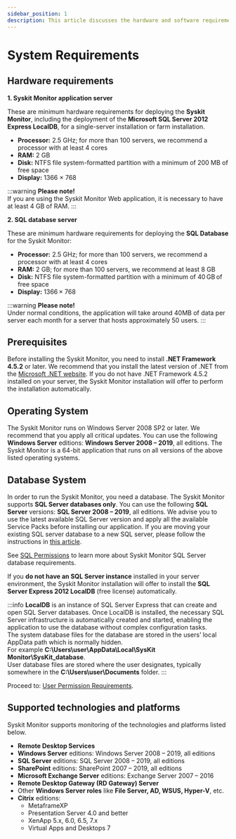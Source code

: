```yaml
---
sidebar_position: 1
description: This article discusses the hardware and software requirements that are necessary in order to install the Syskit Monitor.
---
```


# System Requirements

## Hardware requirements

**1. Syskit Monitor application server**

These are minimum hardware requirements for deploying the **Syskit Monitor**, including the deployment of the **Microsoft SQL Server 2012 Express LocalDB**, for a single-server installation or farm installation.

* **Processor:** 2.5 GHz; for more than 100 servers, we recommend a processor with at least 4 cores
* **RAM:** 2 GB
* **Disk:** NTFS file system-formatted partition with a minimum of 200 MB of free space
* **Display:** 1366 × 768

:::warning
**Please note!**  
If you are using the Syskit Monitor Web application, it is necessary to have at least 4 GB of RAM.
:::


**2. SQL database server**

These are minimum hardware requirements for deploying the **SQL Database** for the Syskit Monitor:

* **Processor:** 2.5 GHz; for more than 100 servers, we recommend a processor with at least 4 cores
* **RAM:** 2 GB; for more than 100 servers, we recommend at least 8 GB
* **Disk:** NTFS file system-formatted partition with a minimum of 40 GB of free space
* **Display:** 1366 × 768

:::warning
**Please note!**  
Under normal conditions, the application will take around 40MB of data per server each month for a server that hosts approximately 50 users.
:::


## Prerequisites

Before installing the Syskit Monitor, you need to install **.NET Framework 4.5.2** or later. We recommend that you install the latest version of .NET from the [Microsoft .NET website](https://www.microsoft.com/NET/). If you do not have .NET Framework 4.5.2 installed on your server, the Syskit Monitor installation will offer to perform the installation automatically.

## Operating System

The Syskit Monitor runs on Windows Server 2008 SP2 or later. We recommend that you apply all critical updates. You can use the following **Windows Server** editions: **Windows Server 2008 – 2019**, all editions. The Syskit Monitor is a 64-bit application that runs on all versions of the above listed operating systems.

## Database System

In order to run the Syskit Monitor, you need a database. The Syskit Monitor supports **SQL Server databases only**. You can use the following **SQL Server** versions: **SQL Server 2008 – 2019**, all editions. We advise you to use the latest available SQL Server version and apply all the available Service Packs before installing our application. If you are moving your existing SQL server database to a new SQL server, please follow the instructions in [this article](../how-to/move-database-to-new-server.md).

See [SQL Permissions](../installation-configuration/configuration-wizard/sql-permissions/create-sql-login.md) to learn more about Syskit Monitor SQL Server database requirements.

If you **do not have an SQL Server instance** installed in your server environment, the Syskit Monitor installation will offer to install the **SQL Server Express 2012 LocalDB** \(free license\) automatically.

:::info
**LocalDB** is an instance of SQL Server Express that can create and open SQL Server databases. Once LocalDB is installed, the necessary SQL Server infrastructure is automatically created and started, enabling the application to use the database without complex configuration tasks.  
The system database files for the database are stored in the users’ local AppData path which is normally hidden.  
For example **C:\Users\user\AppData\Local\SysKit Monitor\SysKit\_database**.  
User database files are stored where the user designates, typically somewhere in the **C:\Users\user\Documents** folder.
:::


Proceed to: [User Permission Requirements](user-permission-requirements.md).

## Supported technologies and platforms

Syskit Monitor supports monitoring of the technologies and platforms listed below.

* **Remote Desktop Services**
* **Windows Server** editions: Windows Server 2008 – 2019, all editions
* **SQL Server** editions: SQL Server 2008 – 2019, all editions
* **SharePoint** editions: SharePoint 2007 – 2019, all editions
* **Microsoft Exchange Server** editions: Exchange Server 2007 – 2016
* **Remote Desktop Gateway \(RD Gateway\) Server**
* Other **Windows Server roles** like **File Server, AD, WSUS, Hyper-V**, etc.
* **Citrix** editions:
  * MetaframeXP
  * Presentation Server 4.0 and better
  * XenApp 5.x, 6.0, 6.5, 7.x
  * Virtual Apps and Desktops 7

